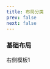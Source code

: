 ```yaml
---
title: 布局分类
prev: false
next: false
---
```

<h3>基础布局</h3>
<p>右侧模板1</p>
  <tslayout>
    <layout slot="main" ></layout>
  </tslayout>


